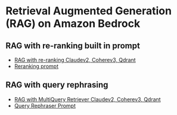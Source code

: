 # Retrieval Augmented Generation (RAG) on Amazon Bedrock

## RAG with re-ranking built in prompt

- [RAG with re-ranking Claudev2, Coherev3, Qdrant](./RAG_with_reranking_claudev2.ipynb)
- [Reranking prompt](./prompts/rag_prompt_claude.txt)

## RAG with query rephrasing

- [RAG with MultiQuery Retriever Claudev2, Coherev3, Qdrant](./RAG_with_multiquery_claudev2.ipynb)
- [Query Rephraser Prompt](./prompts/question_rephrase_claude.txt)

